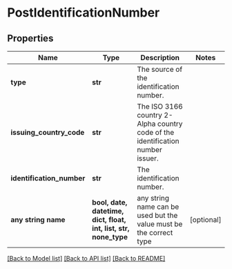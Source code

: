# PostIdentificationNumber


## Properties
Name | Type | Description | Notes
------------ | ------------- | ------------- | -------------
**type** | **str** | The source of the identification number. | 
**issuing_country_code** | **str** | The ISO 3166 country 2-Alpha country code of the identification number issuer. | 
**identification_number** | **str** | The identification number. | 
**any string name** | **bool, date, datetime, dict, float, int, list, str, none_type** | any string name can be used but the value must be the correct type | [optional]

[[Back to Model list]](../README.md#documentation-for-models) [[Back to API list]](../README.md#documentation-for-api-endpoints) [[Back to README]](../README.md)


